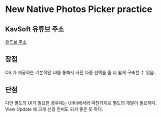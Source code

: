 #  New Native Photos Picker practice
## KavSoft 유튜브 주소
[유튜브 주소](https://www.youtube.com/watch?v=YCZ2JxqKaiA&list=PLimqJDzPI-H-ya9xGNc9apYfXS_IRsw3S&index=8)

## 장점
OS 가 제공하는 기본적인 UI를 통해서 사진 다중 선택을 좀 더 쉽게 구축할 수 있음.

## 단점
다만 별도의 UI가 필요한 경우에는 UIKit에서와 마찬가지로 별도의 개발이 필요하다.
View Update 에 크게 신경 안써도 되서 좋은 듯 하다.


